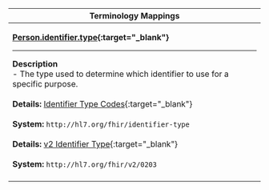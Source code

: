 |Terminology Mappings|
|---|
|<p>**[Person.identifier.type](https://hl7.org/fhir/dstu2/datatypes-definitions.html#Identifier.type){:target="_blank"}**<hr>**Description**<br>- The type used to determine which identifier to use for a specific purpose.<br><br>**Details:** [Identifier Type Codes](https://hl7.org/fhir/DSTU2/valueset-identifier-type.html){:target="_blank"}<br><br>**System:** `http://hl7.org/fhir/identifier-type`<br><br>**Details:** [v2 Identifier Type](https://hl7.org/fhir/DSTU2/v2/0203/index.html){:target="_blank"}<br><br>**System:** `http://hl7.org/fhir/v2/0203`<br><br>|
